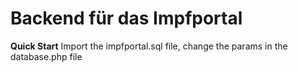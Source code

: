 # Backend für das Impfportal #

**Quick Start**
Import the impfportal.sql file, change the params in the database.php file
